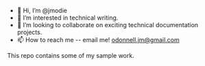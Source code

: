 - 👋 Hi, I’m @jmodie
- 👀 I’m interested in technical writing.
- 💞️ I’m looking to collaborate on exciting technical documentation projects.
- 📫 How to reach me -- email me!  odonnell.jm@gmail.com

This repo contains some of my sample work.

<!---
jmodie/jmodie is a ✨ special ✨ repository because its `README.md` (this file) appears on your GitHub profile.
You can click the Preview link to take a look at your changes.
--->
